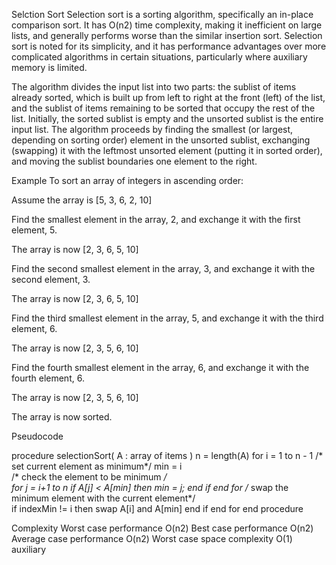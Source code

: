 Selction Sort
Selection sort is a sorting algorithm, specifically an in-place comparison sort. It has O(n2) time complexity, making it inefficient on large lists, and generally performs worse than the similar insertion sort. Selection sort is noted for its simplicity, and it has performance advantages over more complicated algorithms in certain situations, particularly where auxiliary memory is limited.

The algorithm divides the input list into two parts: the sublist of items already sorted, which is built up from left to right at the front (left) of the list, and the sublist of items remaining to be sorted that occupy the rest of the list. Initially, the sorted sublist is empty and the unsorted sublist is the entire input list. The algorithm proceeds by finding the smallest (or largest, depending on sorting order) element in the unsorted sublist, exchanging (swapping) it with the leftmost unsorted element (putting it in sorted order), and moving the sublist boundaries one element to the right.

Example
To sort an array of integers in ascending order:

Assume the array is [5, 3, 6, 2, 10]

Find the smallest element in the array, 2, and exchange it with the first element, 5.

The array is now [2, 3, 6, 5, 10]

Find the second smallest element in the array, 3, and exchange it with the second element, 3.

The array is now [2, 3, 6, 5, 10]

Find the third smallest element in the array, 5, and exchange it with the third element, 6.

The array is now [2, 3, 5, 6, 10]

Find the fourth smallest element in the array, 6, and exchange it with the fourth element, 6.

The array is now [2, 3, 5, 6, 10]

The array is now sorted.

Pseudocode

procedure selectionSort( A : array of items )
   n = length(A)
   for i = 1 to n - 1
      /* set current element as minimum*/
      min = i    
      /* check the element to be minimum */         
      for j = i+1 to n 
         if A[j] < A[min] then
            min = j;
         end if
      end for
      /* swap the minimum element with the current element*/         
      if indexMin != i  then
         swap A[i] and A[min]
      end if
   end for
end procedure

Complexity
Worst case performance	O(n2)
Best case performance	O(n2)
Average case performance	O(n2)
Worst case space complexity	O(1) auxiliary

